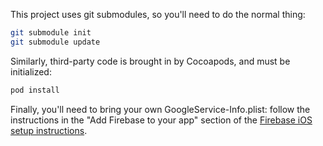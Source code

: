This project uses git submodules, so you'll need to do the normal thing:
```sh
git submodule init
git submodule update
```

Similarly, third-party code is brought in by Cocoapods, and must be initialized:
```sh
pod install
```

Finally, you'll need to bring your own GoogleService-Info.plist: follow the instructions in the "Add Firebase to your app" 
section of the [Firebase iOS setup instructions](https://firebase.google.com/docs/ios/setup).
